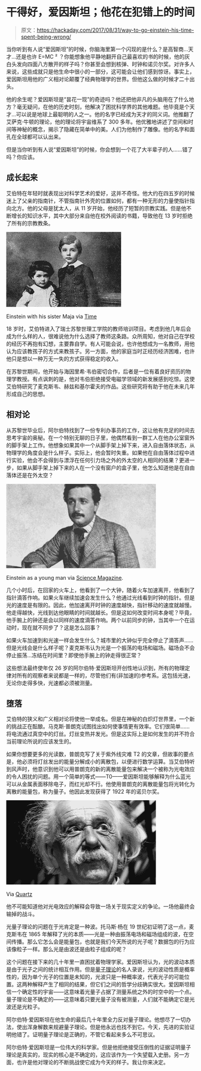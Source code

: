 # 干得好，爱因斯坦；他花在犯错上的时间

> 原文：<https://hackaday.com/2017/08/31/way-to-go-einstein-his-time-spent-being-wrong/>

当你听到有人说“爱因斯坦”的时候，你脑海里第一个闪现的是什么？是高智商…天才…还是也许 E=MC ² ？你能想象他平静地翻开自己最喜欢的书的时候，他的灰白头发向四面八方散开的样子吗？你甚至会想到核弹、时钟和诺贝尔奖。对许多人来说，这些成就只是他生命中很小的一部分，这可能会让他们感到惊讶。事实上，爱因斯坦用他的广义相对论颠覆了经典物理学的世界。但他这么做的时候才二十出头。

他的余生呢？爱因斯坦是“昙花一现”的奇迹吗？他还把他非凡的头脑用在了什么地方？毫无疑问，在他的历史时刻，他解决了困扰科学界的其他难题。他毕竟是个天才…可以说是地球上最聪明的人之一。他的名字已经成为天才的同义词。他推翻了艾萨克·牛顿的理论，他的理论将宇宙维系了 300 多年。他优雅地讲述了空间和时间等神秘的概念，揭示了隐藏在简单中的美。人们为他制作了雕像。他的名字和面孔在全球都可以认出来。

但是当你听到有人说“爱因斯坦”的时候，你会想到一个花了大半辈子的人……错了吗？你应该。

## 成长起来

艾伯特在年轻时就表现出对科学艺术的爱好，这并不奇怪。他大约在四五岁的时候迷上了父亲的指南针，不管指南针外壳的位置如何，都有一种无形的力量使指针指向北方。他的父母是犹太人，从 11 岁开始，他经历了短暂的宗教实践。但是他不断增长的知识水平，其中大部分来自他在校外阅读的书籍，导致他在 13 岁时拒绝了所有的宗教教条。

![](img/b4e3e240c4d932f3dcfa338a2f15c7d1.png)

Einstein with his sister Maja via [Time](http://content.time.com/time/specials/packages/article/0,28804,1936731_1936743_1936745,00.html)

18 岁时，艾伯特进入了瑞士苏黎世理工学院的教师培训项目。考虑到他几年后会成为什么样的人，很难说他为什么选择了教师这条路。众所周知，他对自己在学校的经历不再抱有幻想，主要靠自学。有人可能会说，也许他想成为一名教师，用他认为应该教孩子的方式来教孩子。另一方面，他的家庭当时正经历经济困难，也许他只是想以一种万无一失的方式获得稳定的收入。

在苏黎世期间，他开始与海因里希·韦伯密切合作，后者是一位有着良好资历的物理学教授。有点讽刺的是，他对韦伯拒绝接受电磁学领域的新发展感到吃惊。这使艾伯特研究了麦克斯韦、赫兹和基尔霍夫的作品。这些研究将有助于他在未来几年形成自己的思想。

## 相对论

从苏黎世毕业后，阿尔伯特找到了一份专利办事员的工作，这让他有充足的时间去思考宇宙的奥秘。在一个特别无聊的日子里，他偶然看到一群工人在他办公室窗外的脚手架上工作。他想象如果其中一个从脚手架上掉下来，进入自由落体状态，从物理学的角度会是什么样子。实际上，他会暂时失重。如果他在自由落体过程中进行实验，他会不会得到与漂浮在任何引力场之外的外太空的人相同的结果？更进一步，如果从脚手架上掉下来的人在一个没有窗户的盒子里，他怎么知道他是在自由落体还是在外太空？

![](img/ebd8f2f807ffc6214de9a53a0c5b8968.png)

Einstein as a young man via [Science Magazine](http://www.sciencemag.org/news/2015/03/primer-relativity-einstein-s-own-words).

几个小时后，在回家的火车上，他看到了一个大钟，随着火车加速离开，他看到了指针滴答作响。如果火车继续加速会发生什么？他通过光线看到时钟的指针。但是光的速度是有限的。因此，他加速离开时钟的速度越快，指针移动的速度就越慢。他走得越快，光线到达他眼睛的时间就越长。但是这如何改变时间本身呢？毕竟，他手腕上的钟还是会以同样的速度滴答作响。两个以前同步的钟，当其中一个在运动时，现在就不同步了？这是怎么回事？

如果火车加速到和光速一样会发生什么？城市里的大钟似乎完全停止了滴答声……但是光线会是什么样子呢？麦克斯韦认为光是一个振荡的电场和磁场。磁场会不会停止振荡…冻结在时间里？即使他手腕上的钟走得很正常？

这些想法最终使年仅 26 岁的阿尔伯特·爱因斯坦开创性地认识到，所有的物理定律对所有的观察者来说都是一样的，尽管他们有(非加速的)参考系。这包括光速，无论你走得多快，光速都必须被测量。

## 堕落

艾伯特的狭义和广义相对论将使他一举成名。但是在神秘的白炽灯世界里，一个新的挑战正在酝酿。马克斯·普朗克试图找出如何使事情更有效率。它们很简单……将电流通过真空中的灯丝。灯丝变热并发光。但是这实际上是如何发生的并不符合当前理论所说的应该发生的。

如果你想要更多的光读数，普朗克写了关于紫外线灾难 T2 的文章，但故事的要点是，他必须将灯丝发出的能量分解成小的离散包，以便进行数学运算。当艾伯特听到风声时，他意识到他可以用普朗克的新的离散能量包来解决一个被称为光电效应的令人困扰的问题。用一个简单的等式——T0——爱因斯坦能够解释为什么蓝光可以从金属表面移除电子，而红光却不行。他使用普朗克的离散能量包将光转化为离散的能量包，称为量子。他因此发现获得了 1922 年的诺贝尔奖。

![](img/db4d668602ed9f5b27dcaada5e50bbf5.png)

Via [Quartz](https://qz.com/559634/to-einsteins-general-theory-of-relativity-a-love-letter-on-its-100th-birthday/)

他不可能知道他对光电效应的解释会导致一场关于现实定义的争论。一场他最终会输掉的战斗。

光量子理论的问题在于光肯定是一种波。托马斯·杨在 19 世纪初证明了这一点，麦克斯韦在 1865 年解释了光的本质——光是一种由振荡电场和磁场组成的波，在空间传播。那么它怎么会是能量包，也就是我们今天所说的光子呢？数据包的行为应该像粒子一样。那么光是由波还是由粒子组成的呢？

这个问题在接下来的几十年里一直困扰着物理学家。爱因斯坦认为，光的波动本质是由于光子之间的统计相互作用。但是[量子理论](http://hackaday.com/2016/07/18/uncertainty-the-key-to-quantum-wierdness/)的名人录说，光的波动性质是概率性的，因为单个光子的位置是未知的，光波只是一种概率波，代表光子的可能位置。这两种解释产生了相同的结果，但它们之间的哲学分歧确实很大。爱因斯坦相信一个确定性的宇宙——这意味着光量子占据了测量系统之外的时空中的一个点。量子理论是不确定的——这意味着只要光量子没有被测量，人们就不能确定它是光波还是光粒子。

阿尔伯特·爱因斯坦在他生命的最后几十年里全力反对量子理论。他想尽了一切办法，使出浑身解数来规避量子理论。但是他永远也找不到它。今天，先进的实验证明他错了。证明量子理论是正确的，不管它看起来多么不可思议。

阿尔伯特·爱因斯坦是一位伟大的科学家。但是他拒绝接受压倒性的证据证明量子理论是真实的，现实的核心是不确定的，这应该作为一个失望载入史册。另一方面，也许是他对理论的不断挑战使它成为今天的样子。我让你来决定。